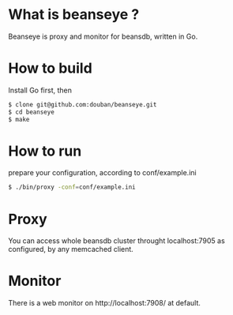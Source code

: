 # What is beanseye ?

Beanseye is proxy and monitor for beansdb, written in Go.

# How to build

Install Go first, then 
``` bash
$ clone git@github.com:douban/beanseye.git
$ cd beanseye
$ make
```

# How to run 

prepare your configuration, according to conf/example.ini
``` bash
$ ./bin/proxy -conf=conf/example.ini
```

# Proxy

You can access whole beansdb cluster throught localhost:7905
as configured, by any memcached client.

# Monitor

There is a web monitor on http://localhost:7908/ at default.
